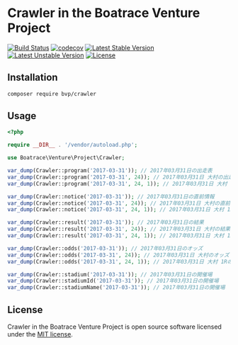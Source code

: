 # Crawler in the Boatrace Venture Project

[![Build Status](https://github.com/BoatraceVentureProject/Crawler/workflows/tests/badge.svg)](https://github.com/BoatraceVentureProject/Crawler/actions?query=workflow%3Atests)
[![codecov](https://codecov.io/gh/BoatraceVentureProject/Crawler/graph/badge.svg?token=ASXRLEJBDV)](https://codecov.io/gh/BoatraceVentureProject/Crawler)
[![Latest Stable Version](https://poser.pugx.org/bvp/crawler/v/stable)](https://packagist.org/packages/bvp/crawler)
[![Latest Unstable Version](https://poser.pugx.org/bvp/crawler/v/unstable)](https://packagist.org/packages/bvp/crawler)
[![License](https://poser.pugx.org/bvp/crawler/license)](https://packagist.org/packages/bvp/crawler)

## Installation
```bash
composer require bvp/crawler
```

## Usage
```php
<?php

require __DIR__ . '/vendor/autoload.php';

use Boatrace\Venture\Project\Crawler;

var_dump(Crawler::program('2017-03-31')); // 2017年03月31日の出走表
var_dump(Crawler::program('2017-03-31', 24)); // 2017年03月31日 大村の出走表
var_dump(Crawler::program('2017-03-31', 24, 1)); // 2017年03月31日 大村 1Rの出走表

var_dump(Crawler::notice('2017-03-31')); // 2017年03月31日の直前情報
var_dump(Crawler::notice('2017-03-31', 24)); // 2017年03月31日 大村の直前情報
var_dump(Crawler::notice('2017-03-31', 24, 1)); // 2017年03月31日 大村 1Rの直前情報

var_dump(Crawler::result('2017-03-31')); // 2017年03月31日の結果
var_dump(Crawler::result('2017-03-31', 24)); // 2017年03月31日 大村の結果
var_dump(Crawler::result('2017-03-31', 24, 1)); // 2017年03月31日 大村 1Rの結果

var_dump(Crawler::odds('2017-03-31')); // 2017年03月31日のオッズ
var_dump(Crawler::odds('2017-03-31', 24)); // 2017年03月31日 大村のオッズ
var_dump(Crawler::odds('2017-03-31', 24, 1)); // 2017年03月31日 大村 1Rのオッズ

var_dump(Crawler::stadium('2017-03-31')); // 2017年03月31日の開催場
var_dump(Crawler::stadiumId('2017-03-31')); // 2017年03月31日の開催場
var_dump(Crawler::stadiumName('2017-03-31')); // 2017年03月31日の開催場
```

## License
Crawler in the Boatrace Venture Project is open source software licensed under the [MIT license](LICENSE).
